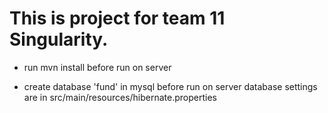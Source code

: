 # This is project for team 11 Singularity.

- run mvn install before run on server

- create database 'fund' in mysql before run on server
  database settings are in src/main/resources/hibernate.properties